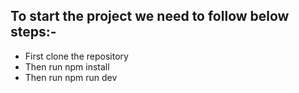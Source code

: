 ## To start the project we need to follow below steps:-
- First clone the repository
- Then run npm install
- Then run npm run dev
